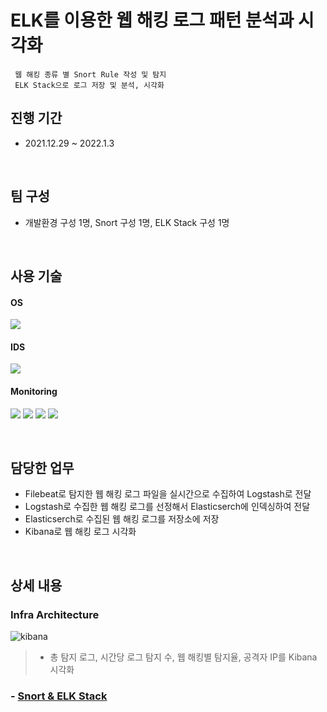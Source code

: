 # ELK를 이용한 웹 해킹 로그 패턴 분석과 시각화
     웹 해킹 종류 별 Snort Rule 작성 및 탐지
     ELK Stack으로 로그 저장 및 분석, 시각화
     
## 진행 기간
- 2021.12.29 ~ 2022.1.3

</br>

## 팀 구성
- 개발환경 구성 1명, Snort 구성 1명, ELK Stack 구성 1명

</br>

## 사용 기술
#### OS
<img src="https://img.shields.io/badge/Ubuntu-E95420?style=flat-square&logo=Ubuntu&logoColor=white"> <!--Ubuntu-->
#### IDS
<img src="https://img.shields.io/badge/Snort-000000?style=flat-squarelogo=Snort&logoColor=white"> <!--Snort-->
#### Monitoring
<img src="https://img.shields.io/badge/Filebeat-005571?style=flat-square&logo=Filebeat&logoColor=white"> <!--Filebeat-->
<img src="https://img.shields.io/badge/Elasticsearch-005571?style=flat-square&logo=Elasticsearch&logoColor=white"> <!--Elasticsearch-->
<img src="https://img.shields.io/badge/Logstash-005571?style=flat-square&logo=Logstash&logoColor=white"> <!--Logstash-->
<img src="https://img.shields.io/badge/Kibana-005571?style=flat-square&logo=Kibana&logoColor=white"> <!--Kibana-->

</br>

## 담당한 업무
- Filebeat로 탐지한 웹 해킹 로그 파일을 실시간으로 수집하여 Logstash로 전달
- Logstash로 수집한 웹 해킹 로그를 선정해서 Elasticserch에 인덱싱하여 전달
- Elasticserch로 수집된 웹 해킹 로그를 저장소에 저장
- Kibana로 웹 해킹 로그 시각화

</br>

## 상세 내용 
### Infra Architecture
![kibana](https://user-images.githubusercontent.com/110655823/215553517-70c4d9c2-11cd-4110-902b-a6ee3c84e09a.png)
> - 총 탐지 로그, 시간당 로그 탐지 수, 웹 해킹별 탐지율, 공격자 IP를 Kibana 시각화

### - [Snort & ELK Stack](https://github.com/hyunjaebok/Snort_ELK_Project/tree/main/Snort%20%26%20ELK%20Stack)

